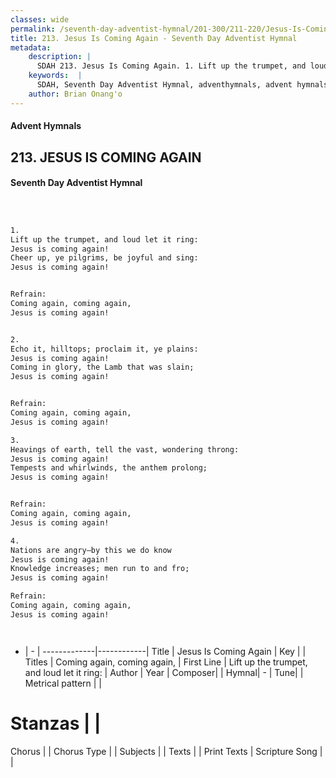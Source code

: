 ```yaml
---
classes: wide
permalink: /seventh-day-adventist-hymnal/201-300/211-220/Jesus-Is-Coming-Again/
title: 213. Jesus Is Coming Again - Seventh Day Adventist Hymnal
metadata:
    description: |
      SDAH 213. Jesus Is Coming Again. 1. Lift up the trumpet, and loud let it ring: Jesus is coming again! Cheer up, ye pilgrims, be joyful and sing: Jesus is coming again! 
    keywords:  |
      SDAH, Seventh Day Adventist Hymnal, adventhymnals, advent hymnals, Jesus Is Coming Again, Lift up the trumpet, and loud let it ring; ,Coming again, coming again,
    author: Brian Onang'o
---
```


#### Advent Hymnals
## 213. JESUS IS COMING AGAIN
#### Seventh Day Adventist Hymnal

```txt



1.
Lift up the trumpet, and loud let it ring:
Jesus is coming again!
Cheer up, ye pilgrims, be joyful and sing:
Jesus is coming again!


Refrain:
Coming again, coming again,
Jesus is coming again!


2.
Echo it, hilltops; proclaim it, ye plains:
Jesus is coming again!
Coming in glory, the Lamb that was slain;
Jesus is coming again!


Refrain:
Coming again, coming again,
Jesus is coming again!

3.
Heavings of earth, tell the vast, wondering throng:
Jesus is coming again!
Tempests and whirlwinds, the anthem prolong;
Jesus is coming again!


Refrain:
Coming again, coming again,
Jesus is coming again!

4.
Nations are angry–by this we do know
Jesus is coming again!
Knowledge increases; men run to and fro;
Jesus is coming again!

Refrain:
Coming again, coming again,
Jesus is coming again!




```

- |   -  |
-------------|------------|
Title | Jesus Is Coming Again |
Key |  |
Titles | Coming again, coming again, |
First Line | Lift up the trumpet, and loud let it ring: |
Author | 
Year | 
Composer|  |
Hymnal|  - |
Tune|  |
Metrical pattern | |
# Stanzas |  |
Chorus |  |
Chorus Type |  |
Subjects |  |
Texts |  |
Print Texts | 
Scripture Song |  |
  
